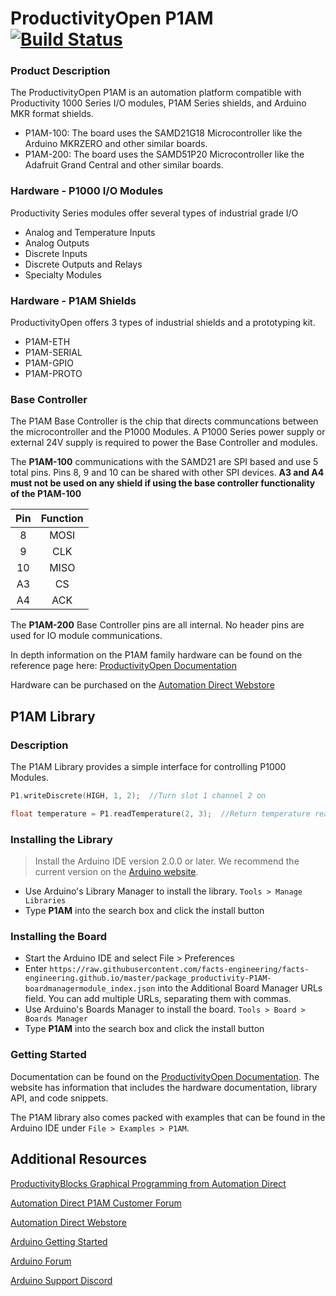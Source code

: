 ProductivityOpen P1AM [![Build Status](https://github.com/facts-engineering/P1AM/actions/workflows/main.yml/badge.svg)](https://github.com/facts-engineering/P1AM/actions)
============================

### Product Description
The ProductivityOpen P1AM is an automation platform compatible with Productivity 1000 Series I/O modules, P1AM Series shields, and Arduino MKR format shields.
 - P1AM-100: The board uses the SAMD21G18 Microcontroller like the Arduino MKRZERO and other similar boards.
 - P1AM-200: The board uses the SAMD51P20 Microcontroller like the Adafruit Grand Central and other similar boards.

### Hardware - P1000 I/O Modules

Productivity Series modules offer several types of industrial grade I/O 
 - Analog and Temperature Inputs 
 - Analog Outputs
 - Discrete Inputs
 - Discrete Outputs and Relays
 - Specialty Modules

### Hardware - P1AM Shields
ProductivityOpen offers 3 types of industrial shields and a prototyping kit.
 - P1AM-ETH
 - P1AM-SERIAL
 - P1AM-GPIO
 - P1AM-PROTO

### Base Controller
The P1AM Base Controller is the chip that directs communcations between the microcontroller and the P1000 Modules. A P1000 Series power supply or external 24V supply is required to power the Base Controller and modules. 

The **P1AM-100** communications with the SAMD21 are SPI based and use 5 total pins. Pins 8, 9 and 10 can be shared with other SPI devices. **A3 and A4 must not be used on any shield if using the base controller functionality of the P1AM-100**

| Pin | Function |
|:---:|:--------:|
|  8  |   MOSI   |
|  9  |   CLK    |
|  10 |   MISO   |
|  A3 |      CS  |
|  A4 |    ACK   |

The **P1AM-200** Base Controller pins are all internal. No header pins are used for IO module communications.

In depth information on the P1AM family hardware can be found on the reference page here: [ProductivityOpen Documentation](https://facts-engineering.github.io/)

Hardware can be purchased on the [Automation Direct Webstore](https://www.automationdirect.com/adc/shopping/catalog/programmable_controllers/productivity_open_(arduino-compatible))

## P1AM Library

### Description

The P1AM Library provides a simple interface for controlling P1000 Modules.
```C++
P1.writeDiscrete(HIGH, 1, 2);  //Turn slot 1 channel 2 on

float temperature = P1.readTemperature(2, 3);  //Return temperature read from slot 2 channel 3
```
### Installing the Library

>Install the Arduino IDE version 2.0.0 or later. We recommend the current version on the [Arduino website](https://www.arduino.cc/en/main/software).
 
- Use Arduino's Library Manager to install the library. `Tools > Manage Libraries`
- Type **P1AM** into the search box and click the install button

### Installing the Board
- Start the Arduino IDE and select File > Preferences
- Enter `https://raw.githubusercontent.com/facts-engineering/facts-engineering.github.io/master/package_productivity-P1AM-boardmanagermodule_index.json` into the Additional Board Manager URLs field. You can add multiple URLs, separating them with commas.
- Use Arduino's Boards Manager to install the board. `Tools > Board > Boards Manager`
- Type **P1AM** into the search box and click the install button

### Getting Started
Documentation can be found on the [ProductivityOpen Documentation](https://facts-engineering.github.io/). The website has information that includes the hardware documentation, library API, and code snippets.

The P1AM library also comes packed with examples that can be found in the Arduino IDE under `File > Examples > P1AM`.

## Additional Resources
[ProductivityBlocks Graphical Programming from Automation Direct](https://github.com/AutomationDirect/ProductivityBlocks)

[Automation Direct P1AM Customer Forum](http://go2adc.com/p1am)

[Automation Direct Webstore](https://www.automationdirect.com/adc/home/home)

[Arduino Getting Started](https://www.arduino.cc/en/Guide/HomePage)

[Arduino Forum](https://forum.arduino.cc/index.php)

[Arduino Support Discord](https://discord.com/invite/jQJFwW7)
